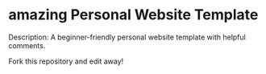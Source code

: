 # amazing Personal Website Template

Description: A beginner-friendly personal website template with helpful comments.

Fork this repository and edit away!
